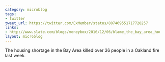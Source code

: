 ```yaml
---
category: microblog
tags:
- twitter
tweet_url: https://twitter.com/ExMember/status/807469551717728257
links:
- http://www.slate.com/blogs/moneybox/2016/12/06/blame_the_bay_area_housing_crisis_for_the_ghost_ship_fire.html
layout: microblog
---
```

The housing shortage in the Bay Area killed over 36 people in a Oakland fire last week.
